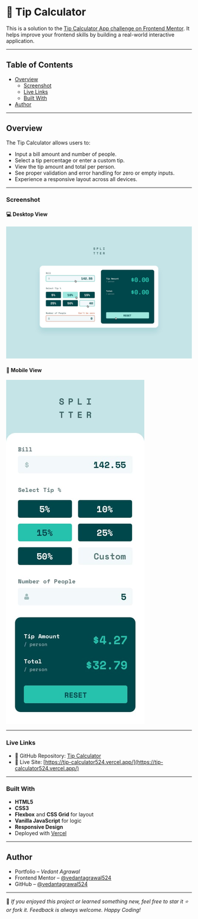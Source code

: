 # 💸 Tip Calculator

This is a solution to the [Tip Calculator App challenge on Frontend Mentor](https://www.frontendmentor.io/challenges/tip-calculator-app-ugJNGbJUX). It helps improve your frontend skills by building a real-world interactive application.

---

## Table of Contents

- [Overview](#overview)
  - [Screenshot](#screenshot)
  - [Live Links](#live-links)
  - [Built With](#built-with)
- [Author](#author)

---

## Overview

The Tip Calculator allows users to:

- Input a bill amount and number of people.
- Select a tip percentage or enter a custom tip.
- View the tip amount and total per person.
- See proper validation and error handling for zero or empty inputs.
- Experience a responsive layout across all devices.

---

### Screenshot

#### 💻 Desktop View

![Desktop Active-state Screenshot](./design/active-states.jpg)

#### 📱 Mobile View

![Mobile Screenshot](./design/mobile-design.jpg)

---

### Live Links

- 📁 GitHub Repository: [Tip Calculator](https://github.com/vedantagrawal524/tip-calculator)
- 🔗 Live Site: [https://tip-calculator524.vercel.app/](https://tip-calculator524.vercel.app/)

---

### Built With

- **HTML5**
- **CSS3**
- **Flexbox** and **CSS Grid** for layout
- **Vanilla JavaScript** for logic
- **Responsive Design**
- Deployed with [Vercel](https://vercel.com)

---

## Author

- Portfolio – _Vedant Agrawal_
- Frontend Mentor – [@vedantagrawal524](https://www.frontendmentor.io/profile/vedantagrawal524)
- GitHub – [@vedantagrawal524](https://github.com/vedantagrawal524)

---

📌 _If you enjoyed this project or learned something new, feel free to star it ⭐ or fork it. Feedback is always welcome. Happy Coding!_
